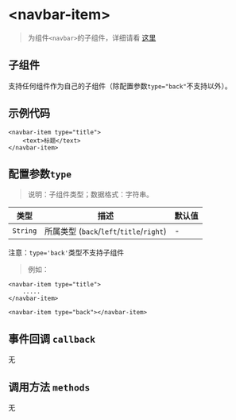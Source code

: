 # &lt;navbar-item&gt;

> 为组件`<navbar>`的子组件，详细请看 [这里](./navbar.html)

## 子组件

支持任何组件作为自己的子组件（除配置参数`type="back"`不支持以外）。

## 示例代码

```vue
<navbar-item type="title">
    <text>标题</text>
</navbar-item>
```

## 配置参数`type`
>说明：子组件类型；数据格式：字符串。

| 类型     | 描述                          | 默认值     |
| ------ | -------------------------- | ------- |
|`String`  | 所属类型 (`back`/`left`/`title`/`right`)           | -       |

注意：`type='back'`类型不支持子组件
> 例如：

```vue
<navbar-item type="title">
    .....
</navbar-item>
```

```vue
<navbar-item type="back"></navbar-item>
```
## 事件回调 `callback`

无

## 调用方法 `methods`

无



